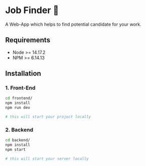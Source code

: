 # Job Finder 💼

A Web-App which helps to find potential candidate for your work.

## Requirements

- Node >= 14.17.2
- NPM >= 6.14.13

## Installation

### 1. Front-End

```bash
cd frontend/
npm install
npm run dev

# this will start your project locally
```

### 2. Backend

```bash
cd backend/
npm install
npm start

# this will start your server locally
```
